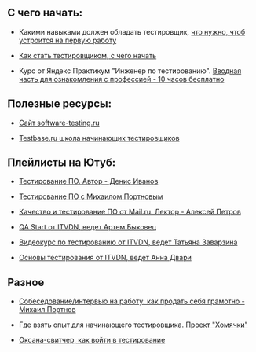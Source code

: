 ## С чего начать:

- Какими навыками должен обладать тестировщик, [что нужно, чтоб устроится на первую работу](https://software-testing.ru/library/testing/testing-for-beginners/3230-jedi-point)

- [Как стать тестировщиком, с чего начать](http://okiseleva.blogspot.com/2015/05/blog-post_27.html)

- Курс от Яндекс Практикум "Инженер по тестированию". [Вводная часть для ознакомления с профессией - 10 часов бесплатно](https://practicum.yandex.ru/qa-engineer/)


## Полезные ресурсы:

- [Сайт software-testing.ru](https://software-testing.ru/)

- [Testbase.ru школа начинающих тестировщиков](http://testbase.ru/)


##  Плейлисты на Ютуб:

- [Тестирование ПО. Автор - Денис Иванов](https://www.youtube.com/playlist?list=PLIBIArebIchT9mWt89_Q18B3IDrcK2pHh)

- [Тестирование ПО с Михаилом Портновым](https://www.youtube.com/channel/UCDbzkNMBNZJBKP4C-9qGw4Q)

- [Качество и тестирование ПО от Mail.ru. Лектор - Алексей Петров](https://www.youtube.com/playlist?list=PLrCZzMib1e9pDKLsabJYuODdVJrHYc4Jd)

- [QA Start от ITVDN, ведет Артем Быковец](https://www.youtube.com/playlist?list=PLvItDmb0sZw8npbYThWpZs5_cZU9ycos4)

- [Видеокурс по тестированию от ITVDN, ведет Татьяна Заварзина](https://www.youtube.com/playlist?list=PLvItDmb0sZw8UDC1HZLumLMcLL_WnSakU)

- [Основы тестирования от ITVDN, ведет Анна Двари](https://www.youtube.com/playlist?list=PLvItDmb0sZw8jSz2Uf6iZsSy_ewBA9TfW)


## Разное

- [Собеседование/интервью на работу: как продать себя грамотно - Михаил Портнов](https://youtu.be/Deb5wMHjBHY)

- Где взять опыт для начинающего тестировщика. [Проект "Хомячки"](https://habr.com/ru/company/yandex_praktikum/blog/567470/)

- [Оксана-свитчер, как войти в тестирование](https://www.instagram.com/p/B9poVdwoZKA/?utm_medium=copy_link)




